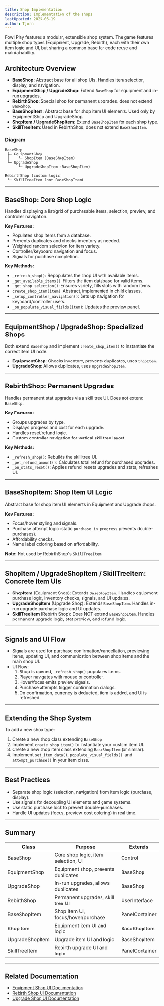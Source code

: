 ```yaml
---
title: Shop Implementation
description: Implementation of the shops
lastUpdated: 2025-06-19
author: Tjorn
---
```


Fowl Play features a modular, extensible shop system. The game features multiple shop types (Equipment, Upgrade, Rebirth), each with their own item logic and UI, but sharing a common base for code reuse and maintainability.

## Architecture Overview

- **BaseShop**: Abstract base for all shop UIs. Handles item selection, display, and navigation.
- **EquipmentShop / UpgradeShop**: Extend `BaseShop` for equipment and in-run upgrades.
- **RebirthShop**: Special shop for permanent upgrades, does not extend `BaseShop`.
- **BaseShopItem**: Abstract base for shop item UI elements. Used only by EquipmentShop and UpgradeShop.
- **ShopItem / UpgradeShopItem**: Extend `BaseShopItem` for each shop type.
- **SkillTreeItem**: Used in RebirthShop, does not extend `BaseShopItem`.

### Diagram

```
BaseShop
 ├─ EquipmentShop
 │    └─ ShopItem (BaseShopItem)
 └─ UpgradeShop
      └─ UpgradeShopItem (BaseShopItem)

RebirthShop (custom logic)
 └─ SkillTreeItem (not BaseShopItem)
```

---

## BaseShop: Core Shop Logic

Handles displaying a list/grid of purchasable items, selection, preview, and controller navigation.

**Key Features:**

- Populates shop items from a database.
- Prevents duplicates and checks inventory as needed.
- Weighted random selection for item variety.
- Controller/keyboard navigation and focus.
- Signals for purchase completion.

**Key Methods:**

- `_refresh_shop()`: Repopulates the shop UI with available items.
- `_get_available_items()`: Filters the item database for valid items.
- `_get_shop_selection()`: Ensures variety, fills slots with random items.
- `create_shop_item(item)`: Abstract, implemented in child classes.
- `_setup_controller_navigation()`: Sets up navigation for keyboard/controller users.
- `_on_populate_visual_fields(item)`: Updates the preview panel.

---

## EquipmentShop / UpgradeShop: Specialized Shops

Both extend `BaseShop` and implement `create_shop_item()` to instantiate the correct item UI node.

- **EquipmentShop**: Checks inventory, prevents duplicates, uses `ShopItem`.
- **UpgradeShop**: Allows duplicates, uses `UpgradeShopItem`.

---

## RebirthShop: Permanent Upgrades

Handles permanent stat upgrades via a skill tree UI. Does not extend `BaseShop`.

**Key Features:**

- Groups upgrades by type.
- Displays progress and cost for each upgrade.
- Handles reset/refund logic.
- Custom controller navigation for vertical skill tree layout.

**Key Methods:**

- `_refresh_shop()`: Rebuilds the skill tree UI.
- `_get_refund_amount()`: Calculates total refund for purchased upgrades.
- `_on_stats_reset()`: Applies refund, resets upgrades and stats, refreshes UI.

---

## BaseShopItem: Shop Item UI Logic

Abstract base for shop item UI elements in Equipment and Upgrade shops.

**Key Features:**

- Focus/hover styling and signals.
- Purchase attempt logic (static `purchase_in_progress` prevents double-purchases).
- Affordability checks.
- Name label coloring based on affordability.

**Note:** Not used by RebirthShop's `SkillTreeItem`.

---

## ShopItem / UpgradeShopItem / SkillTreeItem: Concrete Item UIs

- **ShopItem** (Equipment Shop): Extends `BaseShopItem`. Handles equipment purchase logic, inventory checks, signals, and UI updates.
- **UpgradeShopItem** (Upgrade Shop): Extends `BaseShopItem`. Handles in-run upgrade purchase logic and UI updates.
- **SkillTreeItem** (Rebirth Shop): Does NOT extend `BaseShopItem`. Handles permanent upgrade logic, stat preview, and refund logic.

---

## Signals and UI Flow

- Signals are used for purchase confirmation/cancellation, previewing items, updating UI, and communication between shop items and the main shop UI.
- UI Flow:
  1. Shop is opened, `_refresh_shop()` populates items.
  2. Player navigates with mouse or controller.
  3. Hover/focus emits preview signals.
  4. Purchase attempts trigger confirmation dialogs.
  5. On confirmation, currency is deducted, item is added, and UI is refreshed.

---

## Extending the Shop System

To add a new shop type:

1. Create a new shop class extending `BaseShop`.
2. Implement `create_shop_item()` to instantiate your custom item UI.
3. Create a new shop item class extending `BaseShopItem` (or similar).
4. Implement `set_item_data()`, `populate_visual_fields()`, and `attempt_purchase()` in your item class.

---

## Best Practices

- Separate shop logic (selection, navigation) from item logic (purchase, display).
- Use signals for decoupling UI elements and game systems.
- Use static purchase lock to prevent double-purchases.
- Handle UI updates (focus, preview, cost coloring) in real time.

---

## Summary

| Class           | Purpose                             | Extends        |
| --------------- | ----------------------------------- | -------------- |
| BaseShop        | Core shop logic, item selection, UI | Control        |
| EquipmentShop   | Equipment shop, prevents duplicates | BaseShop       |
| UpgradeShop     | In-run upgrades, allows duplicates  | BaseShop       |
| RebirthShop     | Permanent upgrades, skill tree UI   | UserInterface  |
| BaseShopItem    | Shop item UI, focus/hover/purchase  | PanelContainer |
| ShopItem        | Equipment item UI and logic         | BaseShopItem   |
| UpgradeShopItem | Upgrade item UI and logic           | BaseShopItem   |
| SkillTreeItem   | Rebirth upgrade UI and logic        | PanelContainer |

---

## Related Documentation

- [Equipment Shop UI Documentation](/fowl-play/gameplay/user-interface/shops/equipment-shop)
- [Rebirth Shop UI Documentation](/fowl-play/gameplay/user-interface/shops/rebirth-shop)
- [Upgrade Shop UI Documentation](/fowl-play/gameplay/user-interface/shops/in-run-upgrade-shop)
